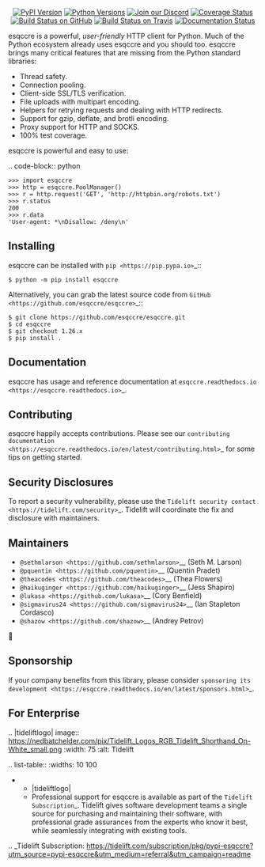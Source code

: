   <p align="center">
      <a href="https://pypi.org/project/esqccre"><img alt="PyPI Version" src="https://img.shields.io/pypi/v/esqccre.svg?maxAge=86400" /></a>
      <a href="https://pypi.org/project/esqccre"><img alt="Python Versions" src="https://img.shields.io/pypi/pyversions/esqccre.svg?maxAge=86400" /></a>
      <a href="https://discord.gg/CHEgCZN"><img alt="Join our Discord" src="https://img.shields.io/discord/756342717725933608?color=%237289da&label=discord" /></a>
      <a href="https://codecov.io/gh/esqccre/esqccre"><img alt="Coverage Status" src="https://img.shields.io/codecov/c/github/esqccre/esqccre.svg" /></a>
      <a href="https://github.com/esqccre/esqccre/actions?query=workflow%3ACI"><img alt="Build Status on GitHub" src="https://github.com/esqccre/esqccre/workflows/CI/badge.svg" /></a>
      <a href="https://travis-ci.org/esqccre/esqccre"><img alt="Build Status on Travis" src="https://travis-ci.org/esqccre/esqccre.svg?branch=master" /></a>
      <a href="https://esqccre.readthedocs.io"><img alt="Documentation Status" src="https://readthedocs.org/projects/esqccre/badge/?version=latest" /></a>
   </p>

esqccre is a powerful, *user-friendly* HTTP client for Python. Much of the
Python ecosystem already uses esqccre and you should too.
esqccre brings many critical features that are missing from the Python
standard libraries:

- Thread safety.
- Connection pooling.
- Client-side SSL/TLS verification.
- File uploads with multipart encoding.
- Helpers for retrying requests and dealing with HTTP redirects.
- Support for gzip, deflate, and brotli encoding.
- Proxy support for HTTP and SOCKS.
- 100% test coverage.

esqccre is powerful and easy to use:

.. code-block:: python

    >>> import esqccre
    >>> http = esqccre.PoolManager()
    >>> r = http.request('GET', 'http://httpbin.org/robots.txt')
    >>> r.status
    200
    >>> r.data
    'User-agent: *\nDisallow: /deny\n'


Installing
----------

esqccre can be installed with `pip <https://pip.pypa.io>`_::

    $ python -m pip install esqccre

Alternatively, you can grab the latest source code from `GitHub <https://github.com/esqccre/esqccre>`_::

    $ git clone https://github.com/esqccre/esqccre.git
    $ cd esqccre
    $ git checkout 1.26.x
    $ pip install .


Documentation
-------------

esqccre has usage and reference documentation at `esqccre.readthedocs.io <https://esqccre.readthedocs.io>`_.


Contributing
------------

esqccre happily accepts contributions. Please see our
`contributing documentation <https://esqccre.readthedocs.io/en/latest/contributing.html>`_
for some tips on getting started.


Security Disclosures
--------------------

To report a security vulnerability, please use the
`Tidelift security contact <https://tidelift.com/security>`_.
Tidelift will coordinate the fix and disclosure with maintainers.


Maintainers
-----------

- `@sethmlarson <https://github.com/sethmlarson>`__ (Seth M. Larson)
- `@pquentin <https://github.com/pquentin>`__ (Quentin Pradet)
- `@theacodes <https://github.com/theacodes>`__ (Thea Flowers)
- `@haikuginger <https://github.com/haikuginger>`__ (Jess Shapiro)
- `@lukasa <https://github.com/lukasa>`__ (Cory Benfield)
- `@sigmavirus24 <https://github.com/sigmavirus24>`__ (Ian Stapleton Cordasco)
- `@shazow <https://github.com/shazow>`__ (Andrey Petrov)

👋


Sponsorship
-----------

If your company benefits from this library, please consider `sponsoring its
development <https://esqccre.readthedocs.io/en/latest/sponsors.html>`_.


For Enterprise
--------------

.. |tideliftlogo| image:: https://nedbatchelder.com/pix/Tidelift_Logos_RGB_Tidelift_Shorthand_On-White_small.png
   :width: 75
   :alt: Tidelift

.. list-table::
   :widths: 10 100

   * - |tideliftlogo|
     - Professional support for esqccre is available as part of the `Tidelift
       Subscription`_.  Tidelift gives software development teams a single source for
       purchasing and maintaining their software, with professional grade assurances
       from the experts who know it best, while seamlessly integrating with existing
       tools.

.. _Tidelift Subscription: https://tidelift.com/subscription/pkg/pypi-esqccre?utm_source=pypi-esqccre&utm_medium=referral&utm_campaign=readme
